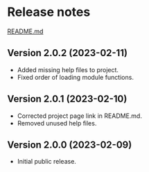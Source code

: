 # Release notes

[README.md](./README.md)

## Version 2.0.2 (2023-02-11)

* Added missing help files to project.
* Fixed order of loading module functions.

## Version 2.0.1 (2023-02-10)

* Corrected project page link in README.md.
* Removed unused help files.

## Version 2.0.0 (2023-02-09)

* Initial public release.
